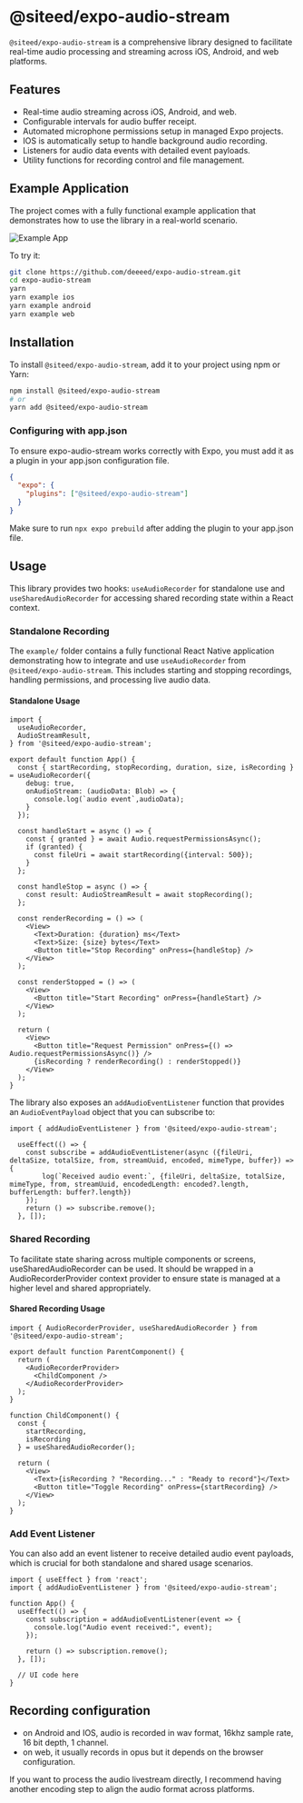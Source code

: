 # @siteed/expo-audio-stream

`@siteed/expo-audio-stream` is a comprehensive library designed to facilitate real-time audio processing and streaming across iOS, Android, and web platforms.

## Features

- Real-time audio streaming across iOS, Android, and web.
- Configurable intervals for audio buffer receipt.
- Automated microphone permissions setup in managed Expo projects.
- IOS is automatically setup to handle background audio recording.
- Listeners for audio data events with detailed event payloads.
- Utility functions for recording control and file management.

## Example Application

The project comes with a fully functional example application that demonstrates how to use the library in a real-world scenario.

![Example App](./docs/demo.gif)


To try it:
```bash
git clone https://github.com/deeeed/expo-audio-stream.git
cd expo-audio-stream
yarn
yarn example ios
yarn example android
yarn example web
```

## Installation

To install `@siteed/expo-audio-stream`, add it to your project using npm or Yarn:

```bash
npm install @siteed/expo-audio-stream
# or
yarn add @siteed/expo-audio-stream
```


### Configuring with app.json

To ensure expo-audio-stream works correctly with Expo, you must add it as a plugin in your app.json configuration file.

```json
{
  "expo": {
    "plugins": ["@siteed/expo-audio-stream"]
  }
}
```

Make sure to run `npx expo prebuild` after adding the plugin to your app.json file.

## Usage

This library provides two hooks: `useAudioRecorder` for standalone use and `useSharedAudioRecorder` for accessing shared recording state within a React context.


### Standalone Recording

The `example/` folder contains a fully functional React Native application demonstrating how to integrate and use `useAudioRecorder` from `@siteed/expo-audio-stream`. This includes starting and stopping recordings, handling permissions, and processing live audio data.


#### Standalone Usage

```tsx
import {
  useAudioRecorder,
  AudioStreamResult,
} from '@siteed/expo-audio-stream';

export default function App() {
  const { startRecording, stopRecording, duration, size, isRecording } = useAudioRecorder({
    debug: true,
    onAudioStream: (audioData: Blob) => {
      console.log(`audio event`,audioData);
    }
  });

  const handleStart = async () => {
    const { granted } = await Audio.requestPermissionsAsync();
    if (granted) {
      const fileUri = await startRecording({interval: 500});
    }
  };

  const handleStop = async () => {
    const result: AudioStreamResult = await stopRecording();
  };

  const renderRecording = () => (
    <View>
      <Text>Duration: {duration} ms</Text>
      <Text>Size: {size} bytes</Text>
      <Button title="Stop Recording" onPress={handleStop} />
    </View>
  );

  const renderStopped = () => (
    <View>
      <Button title="Start Recording" onPress={handleStart} />
    </View>
  );

  return (
    <View>
      <Button title="Request Permission" onPress={() => Audio.requestPermissionsAsync()} />
      {isRecording ? renderRecording() : renderStopped()}
    </View>
  );
}
```

The library also exposes an `addAudioEventListener` function that provides an `AudioEventPayload` object that you can subscribe to:
```tsx
import { addAudioEventListener } from '@siteed/expo-audio-stream';

  useEffect(() => {
    const subscribe = addAudioEventListener(async ({fileUri, deltaSize, totalSize, from, streamUuid, encoded, mimeType, buffer}) => {
        log(`Received audio event:`, {fileUri, deltaSize, totalSize, mimeType, from, streamUuid, encodedLength: encoded?.length, bufferLength: buffer?.length})
    });
    return () => subscribe.remove();
  }, []);
```

### Shared Recording

To facilitate state sharing across multiple components or screens, useSharedAudioRecorder can be used. It should be wrapped in a AudioRecorderProvider context provider to ensure state is managed at a higher level and shared appropriately.

#### Shared Recording Usage

```tsx
import { AudioRecorderProvider, useSharedAudioRecorder } from '@siteed/expo-audio-stream';

export default function ParentComponent() {
  return (
    <AudioRecorderProvider>
      <ChildComponent />
    </AudioRecorderProvider>
  );
}

function ChildComponent() {
  const {
    startRecording,
    isRecording
  } = useSharedAudioRecorder();

  return (
    <View>
      <Text>{isRecording ? "Recording..." : "Ready to record"}</Text>
      <Button title="Toggle Recording" onPress={startRecording} />
    </View>
  );
}
```

### Add Event Listener

You can also add an event listener to receive detailed audio event payloads, which is crucial for both standalone and shared usage scenarios.

```tsx
import { useEffect } from 'react';
import { addAudioEventListener } from '@siteed/expo-audio-stream';

function App() {
  useEffect(() => {
    const subscription = addAudioEventListener(event => {
      console.log("Audio event received:", event);
    });

    return () => subscription.remove();
  }, []);

  // UI code here
}
```

## Recording configuration

- on Android and IOS, audio is recorded in wav format, 16khz sample rate, 16 bit depth, 1 channel.
- on web, it usually records in opus  but it depends on the browser configuration.

If you want to process the audio livestream directly, I recommend having another encoding step to align the audio format across platforms.
